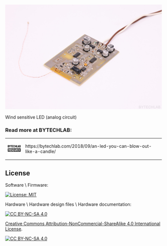 <div align="center">
    <img src="README_MD_IMG/wind-sensitive-led-front-view.JPG" alt="project photo">
</div>

Wind sensitive LED (analog circuit)

### Read more at BYTECHLAB:

<table style="width: 100%; border: none;" cellspacing="0" cellpadding="0" border="0">
  <tr>
    <td><img src="README_MD_IMG/BYTECHLAB_LOGO.png" alt="Logo" height="60"></td>
    <td>https://bytechlab.com/2018/09/an-led-you-can-blow-out-like-a-candle/</td>
  </tr>
</table>

## License
Software \ Firmware:

[![License: MIT](https://img.shields.io/badge/License-MIT-yellow.svg)](https://opensource.org/licenses/MIT)

Hardware \ Hardware design files \ Hardware documentation:

[![CC BY-NC-SA 4.0][cc-by-nc-sa-shield]][cc-by-nc-sa]

[Creative Commons Attribution-NonCommercial-ShareAlike 4.0 International License][cc-by-nc-sa].

[![CC BY-NC-SA 4.0][cc-by-nc-sa-image]][cc-by-nc-sa]

[cc-by-nc-sa]: http://creativecommons.org/licenses/by-nc-sa/4.0/
[cc-by-nc-sa-image]: https://licensebuttons.net/l/by-nc-sa/4.0/88x31.png
[cc-by-nc-sa-shield]: https://img.shields.io/badge/License-CC%20BY--NC--SA%204.0-lightgrey.svg



